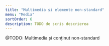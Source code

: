 ```yaml
---
title: "Multimedia și elemente non-standard"
menu: "Media"
sortOrder: 6
description: TODO de scris descrierea
---
```


@TODO: Multimedia și conținut non-standard
